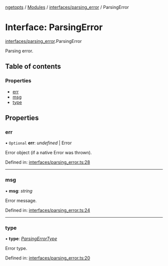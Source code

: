 [ngetopts](../README.md) / [Modules](../modules.md) / [interfaces/parsing_error](../modules/interfaces_parsing_error.md) / ParsingError

# Interface: ParsingError

[interfaces/parsing_error](../modules/interfaces_parsing_error.md).ParsingError

Parsing error.

## Table of contents

### Properties

- [err](interfaces_parsing_error.parsingerror.md#err)
- [msg](interfaces_parsing_error.parsingerror.md#msg)
- [type](interfaces_parsing_error.parsingerror.md#type)

## Properties

### err

• `Optional` **err**: _undefined_ \| Error

Error object (if a native Error was thrown).

Defined in: [interfaces/parsing_error.ts:28](https://github.com/prasadrajandran/ngetopts/blob/2ee1844/src/interfaces/parsing_error.ts#L28)

---

### msg

• **msg**: _string_

Error message.

Defined in: [interfaces/parsing_error.ts:24](https://github.com/prasadrajandran/ngetopts/blob/2ee1844/src/interfaces/parsing_error.ts#L24)

---

### type

• **type**: [_ParsingErrorType_](../modules/interfaces_parsing_error.md#parsingerrortype)

Error type.

Defined in: [interfaces/parsing_error.ts:20](https://github.com/prasadrajandran/ngetopts/blob/2ee1844/src/interfaces/parsing_error.ts#L20)
